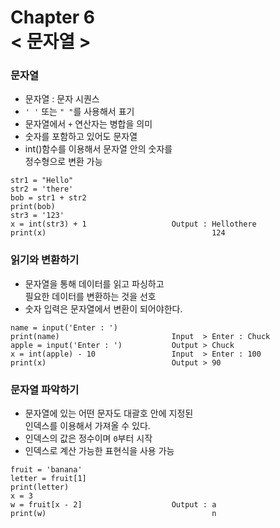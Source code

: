Chapter 6<br/>
< 문자열 >
=====================


### 문자열
- 문자열 : 문자 시퀀스
-  `' '` 또는 `" "`를 사용해서 표기
- 문자열에서 `+` 연산자는 병합을 의미
- 숫자를 포함하고 있어도 문자열
- int()함수를 이용해서 문자열 안의 숫자를<br/>
정수형으로 변환 가능

```
str1 = "Hello"
str2 = 'there'
bob = str1 + str2
print(bob)                  
str3 = '123'
x = int(str3) + 1                   Output : Hellothere
print(x)                                     124
```


### 읽기와 변환하기
- 문자열을 통해 데이터를 읽고 파싱하고<br/>
필요한 데이터를 변환하는 것을 선호
- 숫자 입력은 문자열에서 변환이 되어야한다.

```
name = input('Enter : ')
print(name)                         Input  > Enter : Chuck
apple = input('Enter : ')           Output > Chuck
x = int(apple) - 10                 Input  > Enter : 100
print(x)                            Output > 90
```


### 문자열 파악하기
- 문자열에 있는 어떤 문자도 대괄호 안에 지정된<br/>
인덱스를 이용해서 가져올 수 있다.
- 인덱스의 값은 정수이며 `0`부터 시작
- 인덱스로 계산 가능한 표현식을 사용 가능

```
fruit = 'banana'
letter = fruit[1]
print(letter)
x = 3
w = fruit[x - 2]                    Output : a
print(w)                                     n
```
